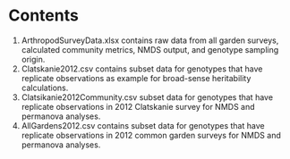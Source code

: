 # Contents
1. ArthropodSurveyData.xlsx contains raw data from all garden surveys, calculated community metrics, NMDS output, and genotype sampling origin.
2. Clatskanie2012.csv contains subset data for genotypes that have replicate observations as example for broad-sense heritability calculations.
3. Clatsikanie2012Community.csv subset data for genotypes that have replicate observations in 2012 Clatskanie survey for NMDS and permanova analyses.
4. AllGardens2012.csv contains subset data for genotypes that have replicate observations in 2012 common garden surveys for NMDS and permanova analyses.
